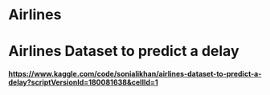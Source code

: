 # Airlines
# Airlines Dataset to predict a delay
#### https://www.kaggle.com/code/sonialikhan/airlines-dataset-to-predict-a-delay?scriptVersionId=180081638&cellId=1
